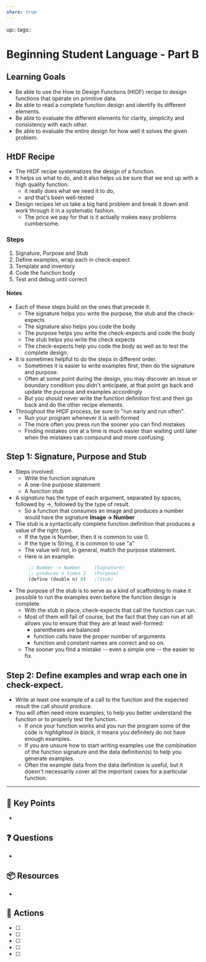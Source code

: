 ```yaml
---
share: true
---
```


up:: 
tags:: 


# Beginning Student Language - Part B

## Learning Goals
- Be able to use the How to Design Functions (HtDF) recipe to design functions that operate on primitive data. 
- Be able to read a complete function design and identify its different elements.
- Be able to evaluate the different elements for clarity, simplicity and consistency with each other.
- Be able to evaluate the entire design for how well it solves the given problem.

## HtDF Recipe
- The HtDF recipe systematizes the design of a function.
- It helps us what to do, and it also helps us be sure that we end up with a high quality function.
	- it really does what we need it to do,
	- and that's been well-tested
- Design recipes let us take a big hard problem and break it down and work through it in a systematic fashion.
	- The price we pay for that is it actually makes easy problems cumbersome.

### Steps
 1. Signature, Purpose and Stub
 2. Define examples, wrap each in check-expect
 3. Template and inventory
 4. Code the function body
 5. Test and debug until correct

#### Notes
- Each of these steps build on the ones that precede it.
	- The signature helps you write the purpose, the stub and the check-expects
	- The signature also helps you code the body
	- The purpose helps you write the check-expects and code the body
	- The stub helps you write the check expects
	- The check-expects help you code the body as well as to test the complete design.
- It is sometimes helpful to do the steps in different order. 
	- Sometimes it is easier to write examples first, then do the signature and purpose.
	- Often at some point during the design, you may discover an issue or boundary condition you didn't anticipate, at that point go back and update the purpose and examples accordingly
	- But you should never write the function definition first and then go back and do the other recipe elements.
- Throughout the HtDF process, be sure to "run early and run often". 
	- Run your program whenever it is well-formed
	- The more often you press run the sooner you can find mistakes
	- Finding mistakes one at a time is much easier than waiting until later when the mistakes can compound and more confusing.

## Step 1: Signature, Purpose and Stub
- Steps involved:
	- Write the function signature
	- A one-line purpose statement
	- A function stub
- A *signature* has the type of each argument, separated by spaces, followed by ->, followed by the type of result.
	- So a function that consumes an image and produces a number would have the signature **Image -> Number**
- The *stub* is a syntactically complete function definition that produces a value of the right type.
	- If the type is Number, then it is common to use 0.
	- If the type is String, it is common to use "a"
	- The value will not, in general, match the purpose statement.
	- Here is an example:
```Scheme
		;; Number -> Number     (Signature)
		;; produces n times 2   (Purpose)
		(define (double n) 0)   ;(Stub)
```
- The purpose of the stub is to serve as a kind of scaffolding to make it possible to run the examples even before the function design is complete.
	- With the stub in place, check-expects that call the function can run.
	- Most of them will fail of course, but the fact that they can run at all allows you to ensure that they are at least well-formed:
		- parentheses are balanced
		- function calls have the proper number of arguments
		- function and constant names are correct and so on.
	- The sooner you find a mistake -- even a simple one -- the easier to fix.

## Step 2: Define examples and wrap each one in check-expect.
- Write at least one example of a call to the function and the expected result the call should produce.
- You will often need more examples, to help you better understand the function or to properly test the function.
	- If once your function works and you run the program some of the code is *highlighted in black*, it means you definitely do not have enough examples.
	- If you are unsure how to start writing examples use the combination of the function signature and the data definition(s) to help you generate examples.
	- Often the example data from the data definition is useful, but it doesn't necessarily cover all the important cases for a particular function.

---

## 🔑 Key Points
- 
## ❓ Questions
- 
## 📦 Resources
- 
## 🎯 Actions
- [ ] 
- [ ] 
- [ ] 
- [ ] 
- [ ] 